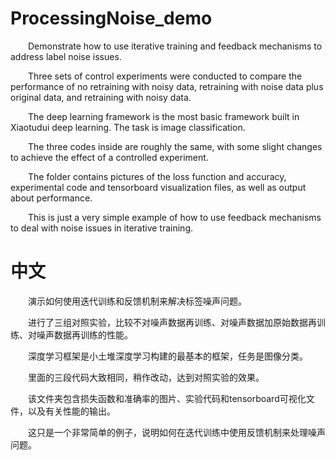 # ProcessingNoise_demo
&emsp;&emsp;Demonstrate how to use iterative training and feedback mechanisms to address label noise issues.

&emsp;&emsp;Three sets of control experiments were conducted to compare the performance of no retraining with noisy data, retraining with noise data plus original data, and retraining with noisy data.

&emsp;&emsp;The deep learning framework is the most basic framework built in Xiaotudui deep learning. The task is image classification.

&emsp;&emsp;The three codes inside are roughly the same, with some slight changes to achieve the effect of a controlled experiment.

&emsp;&emsp;The folder contains pictures of the loss function and accuracy, experimental code and tensorboard visualization files, as well as output about performance.

&emsp;&emsp;This is just a very simple example of how to use feedback mechanisms to deal with noise issues in iterative training.

# 中文
&emsp;&emsp;演示如何使用迭代训练和反馈机制来解决标签噪声问题。

&emsp;&emsp;进行了三组对照实验，比较不对噪声数据再训练、对噪声数据加原始数据再训练、对噪声数据再训练的性能。

&emsp;&emsp;深度学习框架是小土堆深度学习构建的最基本的框架，任务是图像分类。

&emsp;&emsp;里面的三段代码大致相同，稍作改动，达到对照实验的效果。

&emsp;&emsp;该文件夹包含损失函数和准确率的图片、实验代码和tensorboard可视化文件，以及有关性能的输出。

&emsp;&emsp;这只是一个非常简单的例子，说明如何在迭代训练中使用反馈机制来处理噪声问题。

